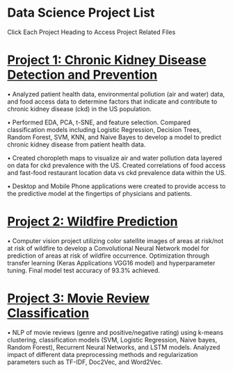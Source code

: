 # Data Science Project List

Click Each Project Heading to Access Project Related Files

# [Project 1: Chronic Kidney Disease Detection and Prevention](https://github.com/klipetri/Chronic-Kidney-Disease-Detection-and-Prevention.git)

•	Analyzed patient health data, environmental pollution (air and water) data, and food access data to determine factors that indicate and contribute to chronic kidney disease (ckd) in the US population. 

•	Performed EDA, PCA, t-SNE, and feature selection. Compared classification models including Logistic Regression, Decision Trees, Random Forest, SVM, KNN, and Naive Bayes to develop a model to predict chronic kidney disease from patient health data.

•	Created choropleth maps to visualize air and water pollution data layered on data for ckd prevalence with the US. Created correlations of food access and fast-food restaurant location data vs ckd prevalence data within the US.

• Desktop and Mobile Phone applications were created to provide access to the predictive model at the fingertips of physicians and patients.

# [Project 2: Wildfire Prediction](https://github.com/klipetri/Wildfire-Prediction.git)

• Computer vision project utilizing color satellite images of areas at risk/not at risk of wildfire to develop a Convolutional Neural Network model for prediction of areas at risk of wildfire occurrence. Optimization through transfer learning (Keras Applications VGG16 model) and hyperparameter tuning. Final model test accuracy of 93.3% achieved.

# [Project 3: Movie Review Classification](https://github.com/klipetri/Movie-Review-Classification.git)

• NLP of movie reviews (genre and positive/negative rating) using k-means clustering, classification models (SVM, Logistic Regression, Naive bayes, Random Forest), Recurrent Neural Networks, and LSTM models. Analyzed impact of different data preprocessing methods and regularization parameters such as TF-IDF, Doc2Vec, and Word2Vec.

